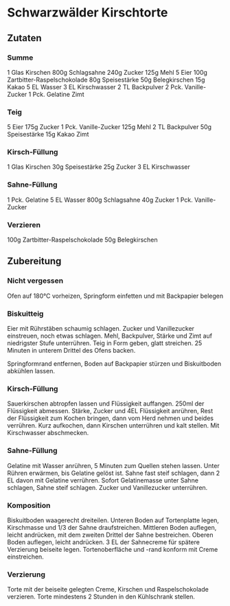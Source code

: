 # Schwarzwälder Kirschtorte

## Zutaten
### Summe
1 Glas Kirschen
800g Schlagsahne
240g Zucker
125g Mehl
5 Eier
100g Zartbitter-Raspelschokolade
80g Speisestärke
50g Belegkirschen
15g Kakao
5 EL Wasser
3 EL Kirschwasser
2 TL Backpulver
2 Pck. Vanille-Zucker
1 Pck. Gelatine
Zimt

### Teig
5 Eier
175g Zucker
1 Pck. Vanille-Zucker
125g Mehl
2 TL Backpulver
50g Speisestärke
15g Kakao
Zimt

### Kirsch-Füllung
1 Glas Kirschen
30g Speisestärke
25g Zucker
3 EL Kirschwasser

### Sahne-Füllung
1 Pck. Gelatine
5 EL Wasser
800g Schlagsahne
40g Zucker
1 Pck. Vanille-Zucker

### Verzieren
100g Zartbitter-Raspelschokolade
50g Belegkirschen

## Zubereitung
### Nicht vergessen
Ofen auf 180°C vorheizen, Springform einfetten und mit Backpapier belegen

### Biskuitteig
Eier mit Rührstäben schaumig schlagen.
Zucker und Vanillezucker einstreuen, noch etwas schlagen.
Mehl, Backpulver, Stärke und Zimt auf niedrigster Stufe unterrühren.
Teig in Form geben, glatt streichen.
25 Minuten in unterem Drittel des Ofens backen.

Springformrand entfernen, Boden auf Backpapier stürzen und Biskuitboden abkühlen lassen.


### Kirsch-Füllung
Sauerkirschen abtropfen lassen und Flüssigkeit auffangen.
250ml der Flüssigkeit abmessen.
Stärke, Zucker und 4EL Flüssigkeit anrühren, Rest der Flüssigkeit zum Kochen bringen, dann vom Herd nehmen und beides verrühren.
Kurz aufkochen, dann Kirschen unterrühren und kalt stellen.
Mit Kirschwasser abschmecken.

### Sahne-Füllung
Gelatine mit Wasser anrühren, 5 Minuten zum Quellen stehen lassen.
Unter Rühren erwärmen, bis Gelatine gelöst ist.
Sahne fast steif schlagen, dann 2 EL davon mit Gelatine verrühren.
Sofort Gelatinemasse unter Sahne schlagen, Sahne steif schlagen.
Zucker und Vanillezucker unterrühren.

### Komposition
Biskuitboden waagerecht dreiteilen.
Unteren Boden auf Tortenplatte legen, Kirschmasse und 1/3 der Sahne draufstreichen.
Mittleren Boden auflegen, leicht andrücken, mit dem zweiten Drittel der Sahne bestreichen.
Oberen Boden auflegen, leicht andrücken.
3 EL der Sahnecreme für spätere Verzierung beiseite legen.
Tortenoberfläche und -rand konform mit Creme einstreichen.

### Verzierung
Torte mit der beiseite gelegten Creme, Kirschen und Raspelschokolade verzieren.
Torte mindestens 2 Stunden in den Kühlschrank stellen.
